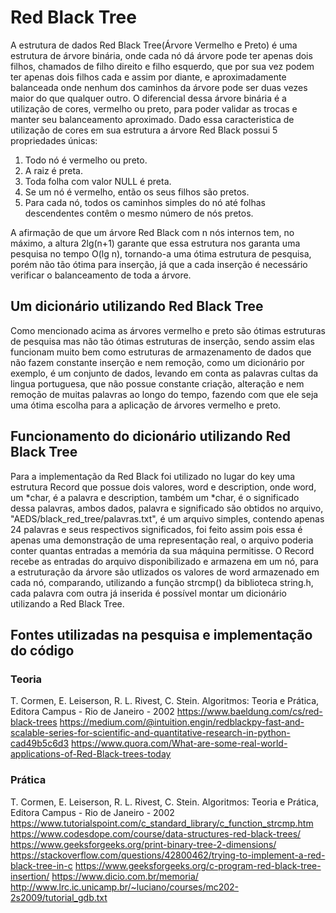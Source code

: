 # Red Black Tree 

A estrutura de dados Red Black Tree(Árvore Vermelho e Preto) é uma estrutura de árvore binária, onde cada nó dá árvore pode ter apenas dois filhos, chamados de filho direito e filho esquerdo, que por sua vez podem ter apenas dois filhos cada e assim por diante, e aproximadamente balanceada onde nenhum dos caminhos da árvore pode ser duas vezes maior do que qualquer outro. O diferencial dessa árvore binária é a utilização de cores, vermelho ou preto, para poder validar as trocas e manter seu balanceamento aproximado. Dado essa caracteristica de utilização de cores em sua estrutura a árvore Red Black possui 5 propriedades únicas:

1. Todo nó é vermelho ou preto.
2. A raiz é preta.
3. Toda folha com valor NULL é preta.
4. Se um nó é vermelho, então os seus filhos são pretos.
5. Para cada nó, todos os caminhos simples do nó até folhas descendentes contêm o mesmo número de nós pretos.

A afirmação de que um árvore Red Black com n nós internos tem, no máximo, a altura 2lg(n+1) garante que essa estrutura nos garanta uma pesquisa no tempo O(lg n), tornando-a uma ótima estrutura de pesquisa, porém não tão ótima para inserção, já que a cada inserção é necessário verificar o balanceamento de toda a árvore.

## Um dicionário utilizando Red Black Tree 

Como mencionado acima as árvores vermelho e preto são ótimas estruturas de pesquisa mas não tão ótimas estruturas de inserção, sendo assim elas funcionam muito bem como estruturas de armazenamento de dados que não fazem constante inserção e nem remoção, como um dicionário por exemplo, é um conjunto de dados, levando em conta as palavras cultas da lingua portuguesa, que não possue constante criação, alteração e nem remoção de muitas palavras ao longo do tempo, fazendo com que ele seja uma ótima escolha para a aplicação de árvores vermelho e preto.

## Funcionamento do dicionário utilizando Red Black Tree 

Para a implementação da Red Black foi utilizado no lugar do key uma estrutura Record que possue dois valores, word e description, onde word, um *char, é a palavra e description, também um *char, é o significado dessa palavras, ambos dados, palavra e significado são obtidos no arquivo, "AEDS/black_red_tree/palavras.txt", é um arquivo simples, contendo apenas 24 palavras e seus respectivos significados, foi feito assim pois essa é apenas uma demonstração de uma representação real, o arquivo poderia conter quantas entradas a memória da sua máquina permitisse. O Record recebe as entradas do arquivo disponibilizado e armazena em um nó, para a estruturação da árvore são utlizados os valores de word armazenado em cada nó, comparando, utilizando a função strcmp() da biblioteca string.h, cada palavra com outra já inserida é possível montar um dicionário utilizando a Red Black Tree.

## Fontes utilizadas na pesquisa e implementação do código

### Teoria

T. Cormen, E. Leiserson, R. L. Rivest, C. Stein. Algoritmos: Teoria e Prática, Editora Campus - Rio de Janeiro - 2002
https://www.baeldung.com/cs/red-black-trees
https://medium.com/@intuition.engin/redblackpy-fast-and-scalable-series-for-scientific-and-quantitative-research-in-python-cad49b5c6d3
https://www.quora.com/What-are-some-real-world-applications-of-Red-Black-trees-today

### Prática
T. Cormen, E. Leiserson, R. L. Rivest, C. Stein. Algoritmos: Teoria e Prática, Editora Campus - Rio de Janeiro - 2002
https://www.tutorialspoint.com/c_standard_library/c_function_strcmp.htm
https://www.codesdope.com/course/data-structures-red-black-trees/
https://www.geeksforgeeks.org/print-binary-tree-2-dimensions/
https://stackoverflow.com/questions/42800462/trying-to-implement-a-red-black-tree-in-c
https://www.geeksforgeeks.org/c-program-red-black-tree-insertion/
https://www.dicio.com.br/memoria/
http://www.lrc.ic.unicamp.br/~luciano/courses/mc202-2s2009/tutorial_gdb.txt 
